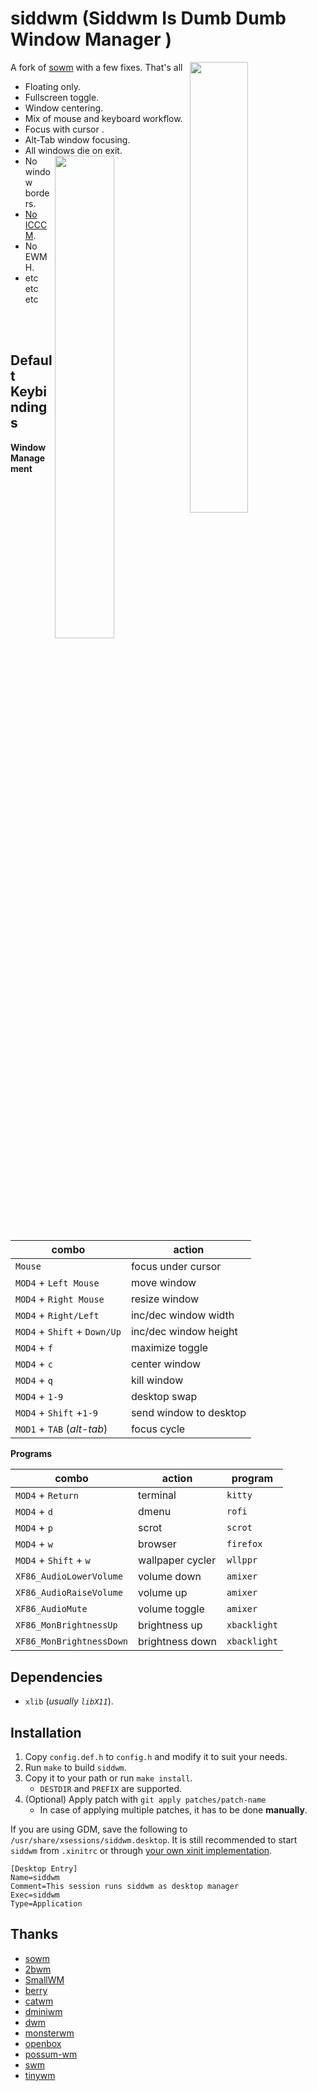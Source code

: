 # siddwm (Siddwm Is Dumb Dumb Window Manager )

A fork of [sowm](https://github.com/dylanaraps/sowm) with a few fixes. That's all
<a href="https://i.imgur.com/CboBvUG.png"><img src="https://i.imgur.com/CboBvUG.png" width="43%" align="right"></a>
- Floating only.
- Fullscreen toggle.
- Window centering.
- Mix of mouse and keyboard workflow.
- Focus with cursor .
- Alt-Tab window focusing.
- All windows die on exit.<a href="https://i.imgur.com/0GBzAZq.png"><img src="https://i.imgur.com/0GBzAZq.png" width="44.5%" align="right"></a>
- No window borders.
- [No ICCCM](https://web.archive.org/web/20190617214524/https://raw.githubusercontent.com/kfish/xsel/1a1c5edf0dc129055f7764c666da2dd468df6016/rant.txt).
- No EWMH.
- etc etc etc

</br></br>

## Default Keybindings

**Window Management**

| combo                        | action                 |
| -----------------------------| -----------------------|
| `Mouse`                      | focus under cursor     |
| `MOD4` + `Left Mouse`        | move window            |
| `MOD4` + `Right Mouse`       | resize window          |
| `MOD4` + `Right/Left`        | inc/dec window width   |
| `MOD4` + `Shift` + `Down/Up` | inc/dec window height  |
| `MOD4` + `f`                 | maximize toggle        |
| `MOD4` + `c`                 | center window          |
| `MOD4` + `q`                 | kill window            |
| `MOD4` + `1-9`               | desktop swap           |
| `MOD4` + `Shift` +`1-9`      | send window to desktop |
| `MOD1` + `TAB` (*alt-tab*)   | focus cycle            |

**Programs**

| combo                    | action           | program        |
| ------------------------ | ---------------- | -------------- |
| `MOD4` + `Return`        | terminal         | `kitty`        |
| `MOD4` + `d`             | dmenu            | `rofi`         |
| `MOD4` + `p`             | scrot            | `scrot`        |
| `MOD4` + `w`             | browser          | `firefox`      |
| `MOD4` + `Shift` + `w`   | wallpaper cycler | `wllppr`       |
| `XF86_AudioLowerVolume`  | volume down      | `amixer`       |
| `XF86_AudioRaiseVolume`  | volume up        | `amixer`       |
| `XF86_AudioMute`         | volume toggle    | `amixer`       |
| `XF86_MonBrightnessUp`   | brightness up    | `xbacklight`   |
| `XF86_MonBrightnessDown` | brightness down  | `xbacklight`   |


## Dependencies

- `xlib` (*usually `libX11`*).


## Installation

1) Copy `config.def.h` to `config.h` and modify it to suit your needs.
2) Run `make` to build `siddwm`.
3) Copy it to your path or run `make install`.
    - `DESTDIR` and `PREFIX` are supported.
4) (Optional) Apply patch with `git apply patches/patch-name`
    - In case of applying multiple patches, it has to be done **manually**.

If you are using GDM, save the following to `/usr/share/xsessions/siddwm.desktop`. It is still recommended to start `siddwm` from `.xinitrc` or through
[your own xinit implementation](https://github.com/dylanaraps/bin/blob/dfd9a9ff4555efb1cc966f8473339f37d13698ba/x).

```
[Desktop Entry]
Name=siddwm
Comment=This session runs siddwm as desktop manager
Exec=siddwm
Type=Application
```


## Thanks

- [sowm](https://github.com/dylanaraps/sowm)
- [2bwm](https://github.com/venam/2bwm)
- [SmallWM](https://github.com/adamnew123456/SmallWM)
- [berry](https://github.com/JLErvin/berry)
- [catwm](https://github.com/pyknite/catwm)
- [dminiwm](https://github.com/moetunes/dminiwm)
- [dwm](https://dwm.suckless.org)
- [monsterwm](https://github.com/c00kiemon5ter/monsterwm)
- [openbox](https://github.com/danakj/openbox)
- [possum-wm](https://github.com/duckinator/possum-wm)
- [swm](https://github.com/dcat/swm)
- [tinywm](http://incise.org/tinywm.html)
